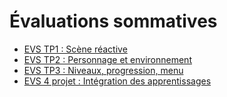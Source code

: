 # Évaluations sommatives

<!-- start-replace-subnav -->
* [EVS TP1 : Scène réactive](/04-evaluations/sommatives/01/)
* [EVS TP2 : Personnage et environnement](/04-evaluations/sommatives/02/)
* [EVS TP3 : Niveaux, progression, menu ](/04-evaluations/sommatives/03/)
* [EVS 4 projet : Intégration des apprentissages](/04-evaluations/sommatives/04/)
<!-- end-replace-subnav -->
